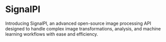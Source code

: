 # SignalPI
Introducing SignalPI, an advanced open-source image processing API designed to handle complex image transformations, analysis, and machine learning workflows with ease and efficiency. 
